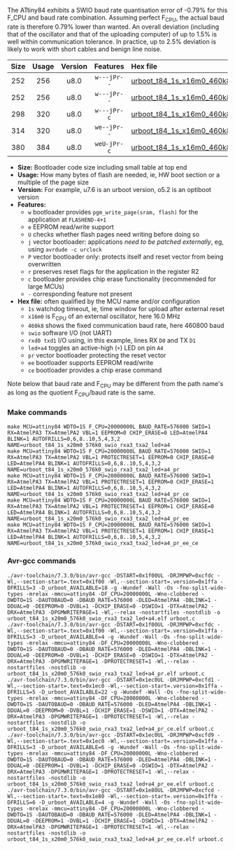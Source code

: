 The ATtiny84 exhibits a SWIO baud rate quantisation error of -0.79% for this F_CPU and baud rate combination. Assuming perfect F<sub>CPU</sub>, the actual baud rate is therefore 0.79% lower than wanted. An overall deviation (including that of the oscillator and that of the uploading computer) of up to 1.5% is well within communication tolerance. In practice, up to 2.5% deviation is likely to work with short cables and benign line noise.

|Size|Usage|Version|Features|Hex file|
|:-:|:-:|:-:|:-:|:--|
|252|256|u8.0|`w---jPr--`|[urboot_t84_1s_x16m0_460k8_swio_rxa3_txa2_led+a4.hex](https://raw.githubusercontent.com/stefanrueger/urboot.hex/main/mcus/attiny84/watchdog_1_s/external_oscillator_x/16m000000_hz/%2B460k8_baud/swio_rxa3_txa2/led%2Ba4/urboot_t84_1s_x16m0_460k8_swio_rxa3_txa2_led%2Ba4.hex)|
|252|256|u8.0|`w---jPr--`|[urboot_t84_1s_x16m0_460k8_swio_rxa3_txa2_led+a4_pr.hex](https://raw.githubusercontent.com/stefanrueger/urboot.hex/main/mcus/attiny84/watchdog_1_s/external_oscillator_x/16m000000_hz/%2B460k8_baud/swio_rxa3_txa2/led%2Ba4/urboot_t84_1s_x16m0_460k8_swio_rxa3_txa2_led%2Ba4_pr.hex)|
|298|320|u8.0|`w---jPr-c`|[urboot_t84_1s_x16m0_460k8_swio_rxa3_txa2_led+a4_pr_ce.hex](https://raw.githubusercontent.com/stefanrueger/urboot.hex/main/mcus/attiny84/watchdog_1_s/external_oscillator_x/16m000000_hz/%2B460k8_baud/swio_rxa3_txa2/led%2Ba4/urboot_t84_1s_x16m0_460k8_swio_rxa3_txa2_led%2Ba4_pr_ce.hex)|
|314|320|u8.0|`we--jPr--`|[urboot_t84_1s_x16m0_460k8_swio_rxa3_txa2_led+a4_pr_ee.hex](https://raw.githubusercontent.com/stefanrueger/urboot.hex/main/mcus/attiny84/watchdog_1_s/external_oscillator_x/16m000000_hz/%2B460k8_baud/swio_rxa3_txa2/led%2Ba4/urboot_t84_1s_x16m0_460k8_swio_rxa3_txa2_led%2Ba4_pr_ee.hex)|
|380|384|u8.0|`weU-jPr-c`|[urboot_t84_1s_x16m0_460k8_swio_rxa3_txa2_led+a4_pr_ee_ce.hex](https://raw.githubusercontent.com/stefanrueger/urboot.hex/main/mcus/attiny84/watchdog_1_s/external_oscillator_x/16m000000_hz/%2B460k8_baud/swio_rxa3_txa2/led%2Ba4/urboot_t84_1s_x16m0_460k8_swio_rxa3_txa2_led%2Ba4_pr_ee_ce.hex)|

- **Size:** Bootloader code size including small table at top end
- **Usage:** How many bytes of flash are needed, ie, HW boot section or a multiple of the page size
- **Version:** For example, u7.6 is an urboot version, o5.2 is an optiboot version
- **Features:**
  + `w` bootloader provides `pgm_write_page(sram, flash)` for the application at `FLASHEND-4+1`
  + `e` EEPROM read/write support
  + `U` checks whether flash pages need writing before doing so
  + `j` vector bootloader: applications *need to be patched externally*, eg, using `avrdude -c urclock`
  + `P` vector bootloader only: protects itself and reset vector from being overwritten
  + `r` preserves reset flags for the application in the register R2
  + `c` bootloader provides chip erase functionality (recommended for large MCUs)
  + `-` corresponding feature not present
- **Hex file:** often qualified by the MCU name and/or configuration
  + `1s` watchdog timeout, ie, time window for upload after external reset
  + `x16m0` is F<sub>CPU</sub> of an external oscillator, here 16.0 MHz
  + `460k8` shows the fixed communication baud rate, here 460800 baud
  + `swio` software I/O (not UART)
  + `rxd0 txd1` I/O using, in this example, lines RX `D0` and TX `D1`
  + `led+a4` toggles an active-high (`+`) LED on pin `A4`
  + `pr` vector bootloader protecting the reset vector
  + `ee` bootloader supports EEPROM read/write
  + `ce` bootloader provides a chip erase command


Note below that baud rate and F<sub>CPU</sub> may be different from the path name's as long as the quotient F<sub>CPU</sub>/baud rate is the same.

### Make commands
```
make MCU=attiny84 WDTO=1S F_CPU=20000000L BAUD_RATE=576000 SWIO=1 RX=AtmelPA3 TX=AtmelPA2 VBL=1 EEPROM=0 CHIP_ERASE=0 LED=AtmelPA4 BLINK=1 AUTOFRILLS=0,6,8..10,5,4,3,2 NAME=urboot_t84_1s_x20m0_576k0_swio_rxa3_txa2_led+a4
make MCU=attiny84 WDTO=1S F_CPU=20000000L BAUD_RATE=576000 SWIO=1 RX=AtmelPA3 TX=AtmelPA2 VBL=1 PROTECTRESET=1 EEPROM=0 CHIP_ERASE=0 LED=AtmelPA4 BLINK=1 AUTOFRILLS=0,6,8..10,5,4,3,2 NAME=urboot_t84_1s_x20m0_576k0_swio_rxa3_txa2_led+a4_pr
make MCU=attiny84 WDTO=1S F_CPU=20000000L BAUD_RATE=576000 SWIO=1 RX=AtmelPA3 TX=AtmelPA2 VBL=1 PROTECTRESET=1 EEPROM=0 CHIP_ERASE=1 LED=AtmelPA4 BLINK=1 AUTOFRILLS=0,6,8..10,5,4,3,2 NAME=urboot_t84_1s_x20m0_576k0_swio_rxa3_txa2_led+a4_pr_ce
make MCU=attiny84 WDTO=1S F_CPU=20000000L BAUD_RATE=576000 SWIO=1 RX=AtmelPA3 TX=AtmelPA2 VBL=1 PROTECTRESET=1 EEPROM=1 CHIP_ERASE=0 LED=AtmelPA4 BLINK=1 AUTOFRILLS=0,6,8..10,5,4,3,2 NAME=urboot_t84_1s_x20m0_576k0_swio_rxa3_txa2_led+a4_pr_ee
make MCU=attiny84 WDTO=1S F_CPU=20000000L BAUD_RATE=576000 SWIO=1 RX=AtmelPA3 TX=AtmelPA2 VBL=1 PROTECTRESET=1 EEPROM=1 CHIP_ERASE=1 LED=AtmelPA4 BLINK=1 AUTOFRILLS=0,6,8..10,5,4,3,2 NAME=urboot_t84_1s_x20m0_576k0_swio_rxa3_txa2_led+a4_pr_ee_ce
```

### Avr-gcc commands
```
./avr-toolchain/7.3.0/bin/avr-gcc -DSTART=0x1f00UL -DRJMPWP=0xcfdc -Wl,--section-start=.text=0x1f00 -Wl,--section-start=.version=0x1ffa -DFRILLS=3 -D_urboot_AVAILABLE=18 -g -Wundef -Wall -Os -fno-split-wide-types -mrelax -mmcu=attiny84 -DF_CPU=20000000L -Wno-clobbered -DWDTO=1S -DAUTOBAUD=0 -DBAUD_RATE=576000 -DLED=AtmelPA4 -DBLINK=1 -DDUAL=0 -DEEPROM=0 -DVBL=1 -DCHIP_ERASE=0 -DSWIO=1 -DTX=AtmelPA2 -DRX=AtmelPA3 -DPGMWRITEPAGE=1 -Wl,--relax -nostartfiles -nostdlib -o urboot_t84_1s_x20m0_576k0_swio_rxa3_txa2_led+a4.elf urboot.c
./avr-toolchain/7.3.0/bin/avr-gcc -DSTART=0x1f00UL -DRJMPWP=0xcfdc -Wl,--section-start=.text=0x1f00 -Wl,--section-start=.version=0x1ffa -DFRILLS=3 -D_urboot_AVAILABLE=4 -g -Wundef -Wall -Os -fno-split-wide-types -mrelax -mmcu=attiny84 -DF_CPU=20000000L -Wno-clobbered -DWDTO=1S -DAUTOBAUD=0 -DBAUD_RATE=576000 -DLED=AtmelPA4 -DBLINK=1 -DDUAL=0 -DEEPROM=0 -DVBL=1 -DCHIP_ERASE=0 -DSWIO=1 -DTX=AtmelPA2 -DRX=AtmelPA3 -DPGMWRITEPAGE=1 -DPROTECTRESET=1 -Wl,--relax -nostartfiles -nostdlib -o urboot_t84_1s_x20m0_576k0_swio_rxa3_txa2_led+a4_pr.elf urboot.c
./avr-toolchain/7.3.0/bin/avr-gcc -DSTART=0x1ec0UL -DRJMPWP=0xcfd1 -Wl,--section-start=.text=0x1ec0 -Wl,--section-start=.version=0x1ffa -DFRILLS=5 -D_urboot_AVAILABLE=22 -g -Wundef -Wall -Os -fno-split-wide-types -mrelax -mmcu=attiny84 -DF_CPU=20000000L -Wno-clobbered -DWDTO=1S -DAUTOBAUD=0 -DBAUD_RATE=576000 -DLED=AtmelPA4 -DBLINK=1 -DDUAL=0 -DEEPROM=0 -DVBL=1 -DCHIP_ERASE=1 -DSWIO=1 -DTX=AtmelPA2 -DRX=AtmelPA3 -DPGMWRITEPAGE=1 -DPROTECTRESET=1 -Wl,--relax -nostartfiles -nostdlib -o urboot_t84_1s_x20m0_576k0_swio_rxa3_txa2_led+a4_pr_ce.elf urboot.c
./avr-toolchain/7.3.0/bin/avr-gcc -DSTART=0x1ec0UL -DRJMPWP=0xcfd9 -Wl,--section-start=.text=0x1ec0 -Wl,--section-start=.version=0x1ffa -DFRILLS=3 -D_urboot_AVAILABLE=6 -g -Wundef -Wall -Os -fno-split-wide-types -mrelax -mmcu=attiny84 -DF_CPU=20000000L -Wno-clobbered -DWDTO=1S -DAUTOBAUD=0 -DBAUD_RATE=576000 -DLED=AtmelPA4 -DBLINK=1 -DDUAL=0 -DEEPROM=1 -DVBL=1 -DCHIP_ERASE=0 -DSWIO=1 -DTX=AtmelPA2 -DRX=AtmelPA3 -DPGMWRITEPAGE=1 -DPROTECTRESET=1 -Wl,--relax -nostartfiles -nostdlib -o urboot_t84_1s_x20m0_576k0_swio_rxa3_txa2_led+a4_pr_ee.elf urboot.c
./avr-toolchain/7.3.0/bin/avr-gcc -DSTART=0x1e80UL -DRJMPWP=0xcfcd -Wl,--section-start=.text=0x1e80 -Wl,--section-start=.version=0x1ffa -DFRILLS=6 -D_urboot_AVAILABLE=4 -g -Wundef -Wall -Os -fno-split-wide-types -mrelax -mmcu=attiny84 -DF_CPU=20000000L -Wno-clobbered -DWDTO=1S -DAUTOBAUD=0 -DBAUD_RATE=576000 -DLED=AtmelPA4 -DBLINK=1 -DDUAL=0 -DEEPROM=1 -DVBL=1 -DCHIP_ERASE=1 -DSWIO=1 -DTX=AtmelPA2 -DRX=AtmelPA3 -DPGMWRITEPAGE=1 -DPROTECTRESET=1 -Wl,--relax -nostartfiles -nostdlib -o urboot_t84_1s_x20m0_576k0_swio_rxa3_txa2_led+a4_pr_ee_ce.elf urboot.c
```

